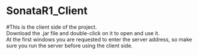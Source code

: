 # SonataR1_Client
#This is the client side of the project.    
Download the .jar file and double-click on it to open and use it.   
At the first windows you are requested to enter the server address,
 so make sure you run the server before using the client side.
